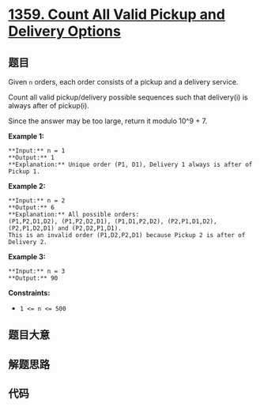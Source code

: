 # [1359. Count All Valid Pickup and Delivery Options](https://leetcode.com/problems/count-all-valid-pickup-and-delivery-options)

## 题目

Given `n` orders, each order consists of a pickup and a delivery service.

Count all valid pickup/delivery possible sequences such that delivery(i) is
always after of pickup(i).

Since the answer may be too large, return it modulo 10^9 + 7.



**Example 1:**

    
    
    **Input:** n = 1
    **Output:** 1
    **Explanation:** Unique order (P1, D1), Delivery 1 always is after of Pickup 1.
    

**Example 2:**

    
    
    **Input:** n = 2
    **Output:** 6
    **Explanation:** All possible orders: 
    (P1,P2,D1,D2), (P1,P2,D2,D1), (P1,D1,P2,D2), (P2,P1,D1,D2), (P2,P1,D2,D1) and (P2,D2,P1,D1).
    This is an invalid order (P1,D2,P2,D1) because Pickup 2 is after of Delivery 2.
    

**Example 3:**

    
    
    **Input:** n = 3
    **Output:** 90
    



**Constraints:**

  * `1 <= n <= 500`


## 题目大意

## 解题思路

## 代码

```javascript

```
